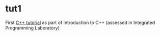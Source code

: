 # tut1

First [C++
tutorial](http://www.doc.ic.ac.uk/~wjk/C++Intro/RobMillerE1.html) as
part of Introduction to C++ (assessed in Integrated Programming Laboratory)
